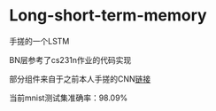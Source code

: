 # Long-short-term-memory
手搓的一个LSTM

BN层参考了cs231n作业的代码实现

部分组件来自于之前本人手搓的CNN[链接](https://github.com/tongyf2333/Convolutional-Neural-Network)

当前mnist测试集准确率：98.09%
